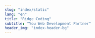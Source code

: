 ```yaml
---
slug: "index/static"
lang: "en"
title: "Ridge Coding"
subtitle: "You Web Development Partner"
header_img: "index-header-bg"
---
```

